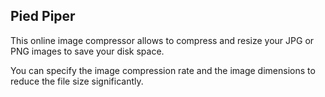 ## Pied Piper

This online image compressor allows to compress and resize your JPG or PNG images to save your disk space.

You can specify the image compression rate and the image dimensions to reduce the file size significantly.